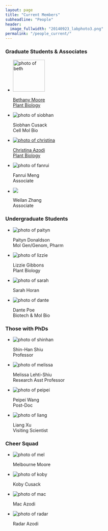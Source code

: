 ```yaml
---
layout: page
title: "Current Members"
subheadline: "People"
header:
  image_fullwidth: "20140923_labphoto3.png"
permalink: "/people_current/"
---
```


<head>
  <base href="https://ShiuLab.github.io/images/people/">
</head>

<H3>Graduate Students & Associates</H3>
<ul class="small-block-grid-2 medium-block-grid-3 large-block-grid-4">
  <li><a href="https://github.com/bmmoore43">
    <img src="beth.jpg" alt='photo of beth' width='100'><p>Bethany Moore<br>Plant Biology</p></a></li>
  <li><img src="siobhan.jpg" alt='photo of siobhan'><p>Siobhan Cusack<br>Cell Mol Bio</p></li>
  <li><a href="https://azodichr.github.io/">
    <img src="christina.jpg" alt='photo of christina'><p>Christina Azodi<br>Plant Biology</p></a></li>
  <li><img src="fanrui.jpg" alt='photo of fanrui'><p>Fanrui Meng<br>Associate</p></li>
  <li><img src="weilan.jpg"><p>Weilan Zhang<br>Associate</p></li>
</ul>

<H3>Undergraduate Students</H3>
<ul class="small-block-grid-2 medium-block-grid-3 large-block-grid-4">
  <li><img src="paityn.png" alt='photo of paityn'><p>Paityn Donaldson<br>Mol Gen/Genom, Pharm</p></li>
  <li><img src="lizzie.png" alt='photo of lizzie'><p>Lizzie Gibbons<br>Plant Biology</p></li>
  <li><img src="sarah.png" alt='photo of sarah'><p>Sarah Horan</p></li>
  <li><img src="dante.jpg" alt='photo of dante'><p>Dante Poe<br>Biotech & Mol Bio</p></li>
</ul>

<H3>Those with PhDs</H3>
<html>
<body>
<ul class="small-block-grid-2 medium-block-grid-3 large-block-grid-4">
  <li><img src="shinhan.png" alt='photo of shinhan'><p>Shin-Han Shiu<br>Professor</p></li>
  <li><img src="melissa.jpg" alt='photo of melissa'><p>Melissa Lehti-Shiu<br>Research Asst Professor</p></li>
  <li><img src="peipei.jpg" alt='photo of peipei'><p>Peipei Wang<br>Post-Doc</p></li>
  <li><img src="liang.jpg" alt='photo of liang'><p>Liang Xu<br>Visiting Scientist</p></li>
</ul>

<H3>Cheer Squad</H3>
<ul class="small-block-grid-2 medium-block-grid-3 large-block-grid-4">
  <li><img src="mel.jpg" alt='photo of mel'><p>Melbourne Moore</p></li>
  <li><img src="koby.jpg" alt='photo of koby'><p>Koby Cusack</p></li>
  <li><img src="mac.png" alt='photo of mac'><p>Mac Azodi</p></li>
  <li><img src="radar.jpg" alt='photo of radar'><p>Radar Azodi</p></li>
</ul>
</body>
</html>
